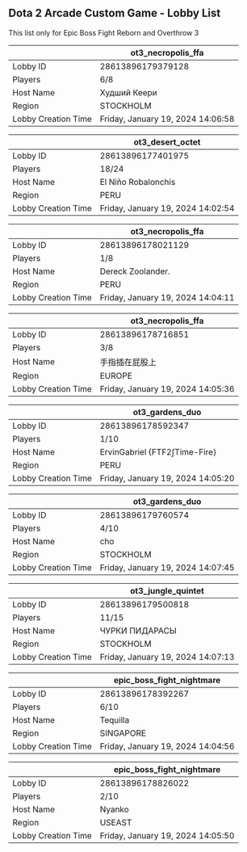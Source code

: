 ## Dota 2 Arcade Custom Game - Lobby List

This list only for Epic Boss Fight Reborn and Overthrow 3

|  | ot3_necropolis_ffa |
| ------ | ------ |
| Lobby ID | 28613896179379128 |
| Players | 6/8 |
| Host Name | Худший Кеери |
| Region | STOCKHOLM |
| Lobby Creation Time | Friday, January 19, 2024 14:06:58 |


|  | ot3_desert_octet |
| ------ | ------ |
| Lobby ID | 28613896177401975 |
| Players | 18/24 |
| Host Name | El Niño Robalonchis |
| Region | PERU |
| Lobby Creation Time | Friday, January 19, 2024 14:02:54 |


|  | ot3_necropolis_ffa |
| ------ | ------ |
| Lobby ID | 28613896178021129 |
| Players | 1/8 |
| Host Name | Dereck Zoolander. |
| Region | PERU |
| Lobby Creation Time | Friday, January 19, 2024 14:04:11 |


|  | ot3_necropolis_ffa |
| ------ | ------ |
| Lobby ID | 28613896178716851 |
| Players | 3/8 |
| Host Name | 手指插在屁股上 |
| Region | EUROPE |
| Lobby Creation Time | Friday, January 19, 2024 14:05:36 |


|  | ot3_gardens_duo |
| ------ | ------ |
| Lobby ID | 28613896178592347 |
| Players | 1/10 |
| Host Name | ErvinGabriel {FTF2∫Time-Fire} |
| Region | PERU |
| Lobby Creation Time | Friday, January 19, 2024 14:05:20 |


|  | ot3_gardens_duo |
| ------ | ------ |
| Lobby ID | 28613896179760574 |
| Players | 4/10 |
| Host Name | cho |
| Region | STOCKHOLM |
| Lobby Creation Time | Friday, January 19, 2024 14:07:45 |


|  | ot3_jungle_quintet |
| ------ | ------ |
| Lobby ID | 28613896179500818 |
| Players | 11/15 |
| Host Name | ЧУРКИ ПИДАРАСЫ |
| Region | STOCKHOLM |
| Lobby Creation Time | Friday, January 19, 2024 14:07:13 |


|  | epic_boss_fight_nightmare |
| ------ | ------ |
| Lobby ID | 28613896178392267 |
| Players | 6/10 |
| Host Name | Tequilla |
| Region | SINGAPORE |
| Lobby Creation Time | Friday, January 19, 2024 14:04:56 |


|  | epic_boss_fight_nightmare |
| ------ | ------ |
| Lobby ID | 28613896178826022 |
| Players | 2/10 |
| Host Name | Nyanko |
| Region | USEAST |
| Lobby Creation Time | Friday, January 19, 2024 14:05:50 |


